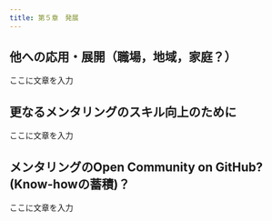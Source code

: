 ```yaml
---
title: 第５章　発展
---
```


## 他への応用・展開（職場，地域，家庭？）

ここに文章を入力

## 更なるメンタリングのスキル向上のために

ここに文章を入力

## メンタリングのOpen Community on GitHub? (Know-howの蓄積)？

ここに文章を入力

